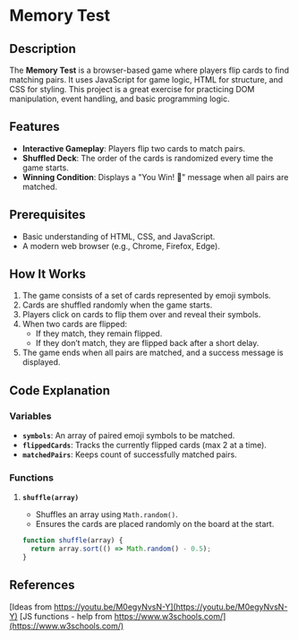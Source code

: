 # Memory Test

## Description
The **Memory Test** is a browser-based game where players flip cards to find matching pairs. It uses JavaScript for game logic, HTML for structure, and CSS for styling. This project is a great exercise for practicing DOM manipulation, event handling, and basic programming logic.

## Features
- **Interactive Gameplay**: Players flip two cards to match pairs.
- **Shuffled Deck**: The order of the cards is randomized every time the game starts.
- **Winning Condition**: Displays a "You Win! 🎉" message when all pairs are matched.

## Prerequisites
- Basic understanding of HTML, CSS, and JavaScript.
- A modern web browser (e.g., Chrome, Firefox, Edge).

## How It Works
1. The game consists of a set of cards represented by emoji symbols.
2. Cards are shuffled randomly when the game starts.
3. Players click on cards to flip them over and reveal their symbols.
4. When two cards are flipped:
   - If they match, they remain flipped.
   - If they don’t match, they are flipped back after a short delay.
5. The game ends when all pairs are matched, and a success message is displayed.

## Code Explanation

### Variables
- **`symbols`**: An array of paired emoji symbols to be matched.
- **`flippedCards`**: Tracks the currently flipped cards (max 2 at a time).
- **`matchedPairs`**: Keeps count of successfully matched pairs.

### Functions
1. **`shuffle(array)`**
   - Shuffles an array using `Math.random()`.
   - Ensures the cards are placed randomly on the board at the start.

   ```javascript
   function shuffle(array) {
     return array.sort(() => Math.random() - 0.5);
   }

## References
[Ideas from https://youtu.be/M0egyNvsN-Y](https://youtu.be/M0egyNvsN-Y)
[JS functions - help from https://www.w3schools.com/](https://www.w3schools.com/)
